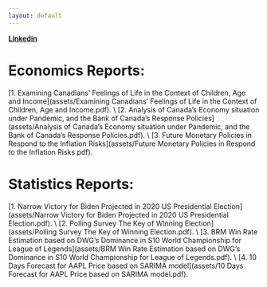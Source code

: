 ```yaml
---
layout: default
---
```


[**Linkedin**](https://www.linkedin.com/in/zhendong-benny-zhang-509990193/)

# Economics Reports:
[1. Examining Canadians’ Feelings of Life in the Context of Children, Age and Income](assets/Examining Canadians’ Feelings of Life in the Context of Children, Age and Income.pdf).
\\
[2. Analysis of Canada’s Economy situation under Pandemic, and the Bank of Canada’s Response Policies](assets/Analysis of Canada’s Economy situation under Pandemic, and the Bank of Canada’s Response Policies.pdf).
\\
[3. Future Monetary Policies in Respond to the Inflation Risks](assets/Future Monetary Policies in Respond to the Inflation Risks.pdf).

# Statistics Reports:
[1. Narrow Victory for Biden Projected in 2020 US Presidential Election](assets/Narrow Victory for Biden Projected in 2020 US Presidential Election.pdf).
\\
[2. Polling Survey The Key of Winning Election](assets/Polling Survey The Key of Winning Election.pdf).
\\
[3. BRM Win Rate Estimation based on DWG’s Dominance in S10 World Championship for League of Legends](assets/BRM Win Rate Estimation based on DWG’s Dominance in S10 World Championship for League of Legends.pdf).
\\
[4. 10 Days Forecast for AAPL Price based on SARIMA model](assets/10 Days Forecast for AAPL Price based on SARIMA model.pdf).